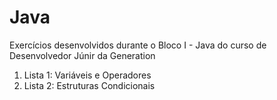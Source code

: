 # Java

Exercícios desenvolvidos durante o Bloco I - Java do curso de Desenvolvedor Júnir da Generation

1. Lista 1: Variáveis e Operadores
2. Lista 2: Estruturas Condicionais

